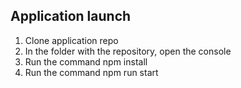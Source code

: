 ## Application launch

1. Clone application repo
2. In the folder with the repository, open the console
3. Run the command npm install
4. Run the command npm run start
